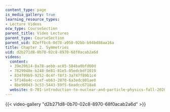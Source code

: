```yaml
---
content_type: page
is_media_gallery: true
learning_resource_types:
- Lecture Videos
ocw_type: CourseSection
parent_title: Video Lectures
parent_type: CourseSection
parent_uid: 82effbc6-0d78-a950-02bb-b94bd88aa16a
title: Chapter 2. Symmetries
uid: d2b271d8-0b70-02c8-8970-68f0acab2a6d
videos:
  content:
  - 39e20614-8a78-aebb-ac85-584ba0bfd60d
  - 7829948e-b248-0e81-81e5-05edcbdf1019
  - 834f09b9-9252-0c4f-f8f3-3a747f89b1c4
  - 5f148e4c-ccef-eb63-2870-6a3edc801ae0
  - 8be90043-3c53-5443-59f5-6eadcc6718a8
  website: 8-701-introduction-to-nuclear-and-particle-physics-fall-2020
---
```



{{< video-gallery "d2b271d8-0b70-02c8-8970-68f0acab2a6d" >}}

